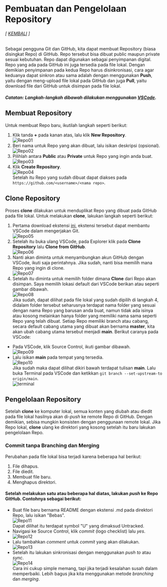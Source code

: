 # Pembuatan dan Pengelolaan Repository
###### [ [KEMBALI](https://github.com/liberated-guardian/01-git-github) ]  
Sebagai pengguna Git dan GitHub, kita dapat membuat Repository (biasa disingkat Repo) di GitHub. Repo tersebut bisa dibuat public maupun private sesuai kebutuhan. Repo dapat digunakan sebagai penyimpanan digital. Repo yang ada pada GitHub ini juga tersedia pada file lokal. Dengan demikian penyimpanan pada kedua Repo harus disinkronisasi, cara agar keduanya dapat sinkron atau sama adalah dengan menggunakan **Push**, yaitu dengan meng-upload file lokal pada GitHub dan juga **Pull**, yaitu download file dari GitHub untuk disimpan pada file lokal.  
##### **Catatan: Langkah-langkah dibawah dilakukan menggunakan [VSCode](https://code.visualstudio.com/).**
## Membuat Repository
Untuk membuat Repo baru, ikutilah langkah seperti berikut:  
1. Klik tanda **+** pada kanan atas, lalu klik **New Repository**.  
![Repo01](images/3/repo01.png)  
2. Beri nama untuk Repo yang akan dibuat, lalu isikan deskripsi (opsional).  
![Repo02](images/3/repo02.png)  
3. Pilihlah antara **Public** atau **Private** untuk Repo yang ingin anda buat.  
![Repo03](images/3/repo03.png)  
4. Klik **Create Repository**.  
![Repo04](images/3/repo04.png)  
Setelah itu Repo yang sudah dibuat dapat diakses pada `https://github.com/<username>/<nama repo>`.  
## Clone Repository
Proses **clone** dilakukan untuk menduplikat Repo yang dibuat pada GitHub pada file lokal. Untuk melakukan **clone**, lakukan langkah seperti berikut:  
1. Pertama download ekstensi [ini](https://marketplace.visualstudio.com/items?itemName=GitHub.vscode-pull-request-github), ekstensi tersebut dapat membantu VSCode dalam mengerjakan Git.  
![Repo05](images/3/repo05.png)  
2. Setelah itu buka ulang VSCode, pada Explorer klik pada **Clone Repository** lalu **Clone from GitHub**.  
![Repo06](images/3/repo06.png)   
3. Nanti akan diminta untuk menyambungkan akun GitHub dengan VSCode, ikuti saja perintahnya. Jika sudah, nanti bisa memilih mana Repo yang ingin di clone.  
![Repo07](images/3/repo07.png)  
4. Setelah itu diminta untuk memilih folder dimana **Clone** dari Repo akan disimpan. Saya memilih lokasi default dari VSCode berikan atau seperti gambar dibawah.  
![Repo08](images/3/repo08.png)  
Jika sudah, dapat dilihat pada file lokal yang sudah dipilih di langkah 4, didalam folder tersebut seharusnya terdapat nama folder yang sesuai dengan nama Repo yang barusan anda buat, namun tidak ada isinya atau kosong melainkan hanya folder yang memiliki nama sama seperti Repo yang telah dibuat. Setiap Repo memiliki branch atau cabang, secara default cabang utama yang dibuat akan bernama **master**, kita akan ubah cabang utama tersebut menjadi **main**. Berikut caranya pada VSCode:  
- Pada VSCode, klik Source Control, ikuti gambar dibawah.  
![Repo09](images/3/repo09.png)  
- Lalu isikan **main** pada tempat yang tersedia.  
![Repo10](images/3/repo10.png)  
Jika sudah maka dapat dilihat dikiri bawah terdapat tulisan **main**. Lalu buka Terminal pada VSCode dan ketikkan `git branch --set-upstream-to origin/main`.  
![terminal](images/3/terminal.png)  
## Pengelolaan Repository
Setelah **clone** ke komputer lokal, semua konten yang diubah atau diedit pada file lokal hasilnya akan di-*push* ke remote Repo di GitHub. Dengan demikian, sebisa mungkin konsisten dengan penggunaan remote lokal. Jika Repo lokal, **clone** ulang ke direktori yang kosong setelah itu baru lakukan pengelolaan Repo.
### **Commit tanpa Branching dan Merging**
Perubahan pada file lokal bisa terjadi karena beberapa hal berikut:  
1. File dihapus.  
2. File diedit.  
3. Membuat file baru.  
4. Menghapus direktori.   
#### Setelah melakukan satu atau beberapa hal diatas, lakukan *push* ke Repo GitHub. Contohnya sebagai berikut:  
- Buat file baru bernama README dengan ekstensi .md pada direktori Repo, lalu isikan "Bebas".  
![Repo11](images/3/repo11.png)  
Dapat dilihat itu terdapat symbol "U" yang dimaksud Untracked.
- Navigasi ke Source Control, klik *commit* (logo checklist) lalu *yes*.  
![Repo12](images/3/repo12.png)  
- Lalu tambahkan *comment* untuk *commit* yang akan dilakukan.  
![Repo13](images/3/repo13.png)  
- Setelah itu lakukan sinkronisasi dengan menggunakan *push to* atau *sync*.  
![Repo14](images/3/repo14.png)  
Cara ini cukup simple memang, tapi jika terjadi kesalahan susah dalam memperbaiki. Lebih bagus jika kita menggunakan metode *branching* dan *merging*.  